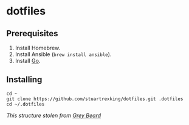 # dotfiles

## Prerequisites

1. Install Homebrew.
2. Install Ansible (`brew install ansible`).
3. Install [Go](http://golang.org/dl/).

## Installing

```
cd ~
git clone https://github.com/stuartrexking/dotfiles.git .dotfiles
cd ~/.dotfiles
```

*This structure stolen from [Grey Beard](https://github.com/codahale/dotfiles)*
